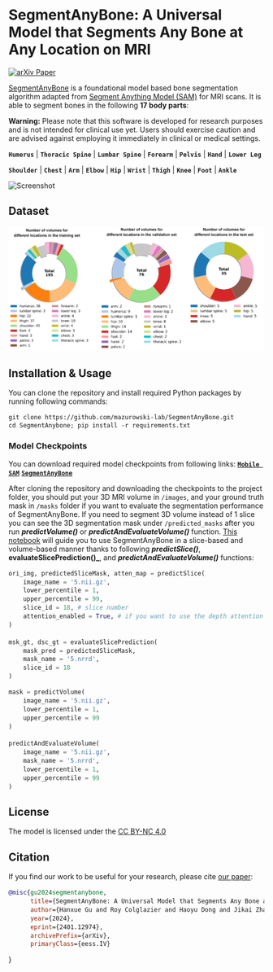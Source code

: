 # SegmentAnyBone: A Universal Model that Segments Any Bone at Any Location on MRI

[![arXiv Paper](https://img.shields.io/badge/arXiv-2401.12974-orange.svg?style=flat)](https://arxiv.org/abs/2401.12974)


[SegmentAnyBone](https://arxiv.org/abs/2401.12974) is a foundational model based bone segmentation algorithm adapted from [Segment Anything Model (SAM)](https://pages.github.com/](https://github.com/facebookresearch/segment-anything)https://github.com/facebookresearch/segment-anything) for MRI scans. It is able to segment bones in the following **17 body parts**:

**Warning:** Please note that this software is developed for research purposes and is not intended for clinical use yet. Users should exercise caution and are advised against employing it immediately in clinical or medical settings.

**`Humerus`**  |  **`Thoracic Spine`**   |  **`Lumbar Spine`**   | **`Forearm`** | **`Pelvis`** |  **`Hand`** |  **`Lower Leg`** 

 **`Shoulder`** | **`Chest`**  |  **`Arm`**   |  **`Elbow`**   | **`Hip`** | **`Wrist`** |  **`Thigh`** |  **`Knee`** |  **`Foot`** |  **`Ankle`** 

![Screenshot](segment-any-bone.png)

## Dataset

![Screenshot](dataset.png)

## Installation & Usage

You can clone the repository and install required Python packages by running following commands:
```
git clone https://github.com/mazurowski-lab/SegmentAnyBone.git
cd SegmentAnybone; pip install -r requirements.txt
```

### Model Checkpoints

You can download required model checkpoints from following links:
[**`Mobile SAM`**](https://github.com/ChaoningZhang/MobileSAM/tree/master/weights)
[**`SegmentAnyBone`**](https://drive.google.com/drive/folders/1PGKXlhj8b-fFEkYVw-Cmpj8qLSrJmTEO?usp=sharing)

After cloning the repository and downloading the checkpoints to the project folder, you should put your 3D MRI volume in `/images`, and your ground truth mask in `/masks` folder if you want to evaluate the segmentation performance of SegmentAnyBone. If you need to segment 3D volume instead of 1 slice you can see the 3D segmentation mask under `/predicted_masks` after you run **_predictVolume()_** or **_predictAndEvaluateVolume()_** function. [This notebook](demo.ipynb)  will guide you to use SegmentAnyBone in a slice-based and volume-based manner thanks to following **_predictSlice()_**, **evaluateSlicePrediction()_**, and **_predictAndEvaluateVolume()_** functions: 

```python
ori_img, predictedSliceMask, atten_map = predictSlice(
    image_name = '5.nii.gz', 
    lower_percentile = 1,
    upper_percentile = 99,
    slice_id = 18, # slice number
    attention_enabled = True, # if you want to use the depth attention
)

msk_gt, dsc_gt = evaluateSlicePrediction(
    mask_pred = predictedSliceMask, 
    mask_name = '5.nrrd', 
    slice_id = 18
)
```

```python
mask = predictVolume(
    image_name = '5.nii.gz', 
    lower_percentile = 1, 
    upper_percentile = 99
)

predictAndEvaluateVolume(
    image_name = '5.nii.gz', 
    mask_name = '5.nrrd',
    lower_percentile = 1, 
    upper_percentile = 99
)
```
## License

The model is licensed under the [CC BY-NC 4.0](https://creativecommons.org/licenses/by-nc/4.0/)

## Citation

If you find our work to be useful for your research, please cite [our paper](https://arxiv.org/abs/2401.12974):

```bibtex
@misc{gu2024segmentanybone,
      title={SegmentAnyBone: A Universal Model that Segments Any Bone at Any Location on MRI}, 
      author={Hanxue Gu and Roy Colglazier and Haoyu Dong and Jikai Zhang and Yaqian Chen and Zafer Yildiz and Yuwen Chen and Lin Li and Jichen Yang and Jay Willhite and Alex M. Meyer and Brian Guo and Yashvi Atul Shah and Emily Luo and Shipra Rajput and Sally Kuehn and Clark Bulleit and Kevin A. Wu and Jisoo Lee and Brandon Ramirez and Darui Lu and Jay M. Levin and Maciej A. Mazurowski},
      year={2024},
      eprint={2401.12974},
      archivePrefix={arXiv},
      primaryClass={eess.IV}
```
}
